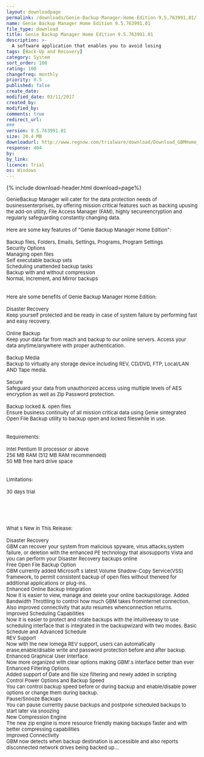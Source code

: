 ```yaml
---
layout: downloadpage
permalink: /downloads/Genie-Backup-Manager-Home-Edition-9,5,763991,01/
name: Genie Backup Manager Home Edition 9.5.763991.01
file_type: download
title: Genie Backup Manager Home Edition 9.5.763991.01
description: >-
  A software application that enables you to avoid losing 
tags: [Back-Up and Recovery]
category: System
sort_order: 100
rating: 100
changefreq: monthly
priority: 0.5
published: false
create_date: 
modified_date: 03/11/2017
created_by: 
modified_by: 
comments: true
redirect_url: 
### 
version: 9.5.763991.01
size: 20.4 MB
downloadurl: http://www.regnow.com/trialware/download/Download_GBMHome_setup.exe?item=12029 4&affiliate=22260
response: 404
by: 
by_link: 
licence: Trial 
os: Windows
---
```


{% include download-header.html download=page%}

<p style="fix-download-text !important">
<p><font size="2">GenieBackup Manager will cater for the data protection needs of businessenterprises, by offering mission critical features such as backing upusing the add-on utility, File Access Manager (FAM), highly secureencryption and regularly safeguarding constantly changing data. <br />
<br />
Here are some key features of "Genie Backup Manager Home Edition": <br />
<br />
Backup files, Folders, Emails, Settings, Programs, Program Settings <br />
Security Options <br />
Managing open files <br />
Self executable backup sets <br />
Scheduling unattended backup tasks <br />
Backup with and without compression <br />
Normal, Increment, and Mirror backups <br />
<br />
<br />
Here are some benefits of Genie Backup Manager Home Edition: <br />
<br />
Disaster Recovery <br />
Keep yourself protected and be ready in case of system failure by performing fast and easy recovery. <br />
<br />
Online Backup <br />
Keep your data far from reach and backup to our online servers. Access your data anytime/anywhere with proper authentication. <br />
<br />
Backup Media <br />
Backup to virtually any storage device including REV, CD/DVD, FTP, Local/LAN AND Tape media. <br />
<br />
Secure <br />
Safeguard your data from unauthorized access using multiple levels of AES encryption as well as Zip Password protection. <br />
<br />
Backup locked &amp;. open files <br />
Ensure business continuity of all mission critical data using Genie sintegrated Open File Backup utility to backup open and locked fileswhile in use. <br />
<br />
<br />
Requirements: <br />
<br />
Intel Pentium III processor or above <br />
256 MB RAM (512 MB RAM recommended) <br />
50 MB free hard drive space <br />
<br />
<br />
Limitations: <br />
<br />
30 days trial <br />
<br />
<br />
<br />
<br />
<br />
What s New in This Release: <br />
<br />
Disaster Recovery <br />
GBM can recover your system from malicious spyware, virus attacks,system failure, or deletion with the enhanced PE technology that alsosupports Vista and you can perform your Disaster Recovery backups online <br />
Free Open File Backup Option <br />
GBM currently added Microsoft s latest Volume Shadow-Copy Service(VSS) framework, to permit consistent backup of open files without theneed for additional applications or plug-ins. <br />
Enhanced Online Backup Integration <br />
Now it is easier to view, manage and delete your online backupstorage. Added Bandwidth Throttling to control how much GBM takes frominternet connection. Also improved connectivity that auto resumes whenconnection returns. <br />
Improved Scheduling Capabilities <br />
Now it is easier to protect and rotate backups with the intuitiveeasy to use scheduling interface that is integrated in the backupwizard with two modes. Basic Schedule and Advanced Schedule <br />
REV Support <br />
Now with the new Iomega REV support, users can automatically erase,enable/disable write and password protection before and after backup. <br />
Enhanced Graphical User Interface <br />
Now more organized with clear options making GBM’.s interface better than ever <br />
Enhanced Filtering Options <br />
Added support of Date and file size filtering and newly added in scripting <br />
Control Power Options and Backup Speed <br />
You can control backup speed before or during backup and enable/disable power options or change them during backup. <br />
Pause/Snooze Backups <br />
You can pause currently pause backups and postpone scheduled backups to start later via snoozing <br />
New Compression Engine <br />
The new zip engine is more resource friendly making backups faster and with better compressing capabilities <br />
Improved Connectivity <br />
GBM now detects when backup destination is accessible and also reports disconnected network drives being backed up...</font></p></p>
